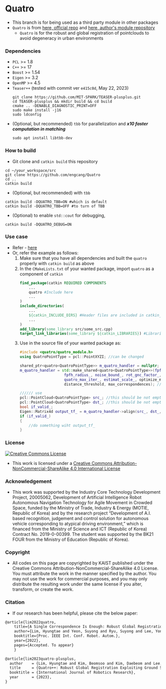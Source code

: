 # Quatro 
+ This branch is for being used as a third party module in other packages
+ `Quatro` is from [here, official repo](https://github.com/url-kaist/Quatro) and [here, author's module repository](https://github.com/LimHyungTae/quatro-cpp-fpfh/)
    + `Quatro` is for the robust and global registration of pointclouds to avoid degeneracy in urban environments


### Dependencies
+ `PCL` >= 1.8
+ `C++` >= 17
+ `Boost` >= 1.54
+ `Eigen` >= 3.2
+ `OpenMP` >= 4.5
+ `Teaser++` (tested with commit ver `e415c0d`, May 22, 2023)
    ```shell
    git clone https://github.com/MIT-SPARK/TEASER-plusplus.git
    cd TEASER-plusplus && mkdir build && cd build
    cmake .. -DENABLE_DIAGNOSTIC_PRINT=OFF
    sudo make install -j16
    sudo ldconfig
    ```
+ (Optional, but recommended) `tbb` for parallelization and ***x10 faster computation in matching***
    ```shell
    sudo apt install libtbb-dev
    ```

### How to build
+ Git clone and `catkin build` this repository
```shell
cd ~/your_workspace/src
git clone https://github.com/engcang/Quatro
cd ..
catkin build
```
+ (Optional, but recommended) with `tbb`
```shell
catkin build -DQUATRO_TBB=ON #which is default
catkin build -DQUATRO_TBB=OFF #to turn of TBB
```
+ (Optional) to enable `std::cout` for debugging,
```shell
catkin build -DQUATRO_DEBUG=ON
```

### Use case
+ Refer - [here](https://github.com/engcang/FAST-LIO-SAM-QN)
+ Or, refer the example as follows:
    1. Make sure that you have all dependencies and built the `quatro` properly with `catkin build` as above
    2. In the `CMakeLists.txt` of your wanted package, import `quatro` as a component of `catkin`
        ```CMake
        find_package(catkin REQUIRED COMPONENTS
            ...
            quatro #Include here
            ...
        )
        include_directories(
            ...
            ${catkin_INCLUDE_DIRS} #Header files are included in catkin_INCLUDE_DIRS
            ...
        )
        add_library(some_library src/some_src.cpp)
        target_link_libraries(some_library ${catkin_LIBRARIES}) #Libraries are included in catkin_LIBRARIES
        ```
    4. Use in the source file of your wanted package as:
        ```c++
        #include <quatro/quatro_module.h>
        using QuatroPointType = pcl::PointXYZI; //can be changed

        shared_ptr<quatro<QuatroPointType>> m_quatro_handler = nullptr;
        m_quatro_handler = std::make_shared<quatro<QuatroPointType>>(fpfh_normal_radius_, 
                            fpfh_radius_, noise_bound_, rot_gnc_factor_, rot_cost_diff_thr_,
                            quatro_max_iter_, estimat_scale_, optimize_matching, 
                            distance_threshold, max_correspondences); //refer https://github.com/engcang/FAST-LIO-SAM-QN/blob/master/fast_lio_sam_qn/config/config.yaml#L28

        ////// use
        pcl::PointCloud<QuatroPointType> src_; //this should be not empty but the real data
        pcl::PointCloud<QuatroPointType> dst_; //this should be not empty but the real data
        bool if_valid_;
        Eigen::Matrix4d output_tf_ = m_quatro_handler->align(src_, dst_, if_valid_);
        if (if_valid_)
        {
            //do something wiht output_tf_
        }
        ```

### License
<a rel="license" href="http://creativecommons.org/licenses/by-nc-sa/4.0/"><img alt="Creative Commons License" style="border-width:0" src="https://i.creativecommons.org/l/by-nc-sa/4.0/88x31.png" /></a>
- This work is licensed under a [Creative Commons Attribution-NonCommercial-ShareAlike 4.0 International License](http://creativecommons.org/licenses/by-nc-sa/4.0/)

### Acknowledgement
- This work was supported by the Industry Core Technology Development Project, 20005062, Development of Artificial Intelligence Robot Autonomous Navigation Technology for Agile Movement in Crowded Space, funded by the Ministry of Trade, Industry & Energy (MOTIE, Republic of Korea) and by the research project “Development of A.I. based recognition, judgement and control solution for autonomous vehicle corresponding to atypical driving environment,” which is financed from the Ministry of Science and ICT (Republic of Korea) Contract No. 2019-0-00399. The student was supported by the BK21 FOUR from the Ministry of Education (Republic of Korea).

### Copyright
- All codes on this page are copyrighted by KAIST published under the Creative Commons Attribution-NonCommercial-ShareAlike 4.0 License. You must attribute the work in the manner specified by the author. You may not use the work for commercial purposes, and you may only distribute the resulting work under the same license if you alter, transform, or create the work.

### Citation
- If our research has been helpful, please cite the below paper:
```tex
@article{lim2022quatro,
    title={A Single Correspondence Is Enough: Robust Global Registration to Avoid Degeneracy in Urban Environments},
    author={Lim, Hyungtae and Yeon, Suyong and Ryu, Suyong and Lee, Yonghan and Kim, Youngji and Yun, Jaeseong and Jung, Euigon and Lee, Donghwan and Myung, Hyun},
    booktitle={Proc. IEEE Int. Conf. Robot. Autom.},
    year={2022},
    pages={Accepted. To appear}
    }
```
```tex
@article{lim2023quatro-plusplus,
  author    = {Lim, Hyungtae and Kim, Beomsoo and Kim, Daebeom and Lee, Eungchang and Myung, Hyun},
  title     = {Quatro++: Robust Global Registration Exploiting Ground Segmentation for Loop Closing in LiDAR SLAM},
  booktitle = {International Journal of Robotics Research},
  year      = {2023},
}
```